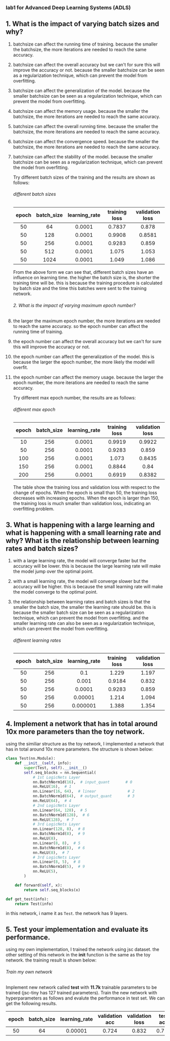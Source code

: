### lab1 for Advanced Deep Learning Systems (ADLS)

## 1. What is the impact of varying batch sizes and why?
1. batchsize can affect the running time of training. because the smaller the batchsize, the more iterations are needed to reach the same accuracy.

2. batchsize can affect the overall accuracy but we can't for sure this will improve the accuracy or not. because the smaller batchsize can be seen as a regularization technique, which can prevent the model from overfitting.

3. batchsize can affect the generalization of the model. because the smaller batchsize can be seen as a regularization technique, which can prevent the model from overfitting.

4. batchsize can affect the memory usage. because the smaller the batchsize, the more iterations are needed to reach the same accuracy.

5. batchsize can affect the overall running time. because the smaller the batchsize, the more iterations are needed to reach the same accuracy.

6. batchsize can affect the convergence speed. because the smaller the batchsize, the more iterations are needed to reach the same accuracy.

7. batchsize can affect the stability of the model. because the smaller batchsize can be seen as a regularization technique, which can prevent the model from overfitting.

   Try different batch sizes of the training and the results are shown as follows:

   ###### different batch sizes

   | epoch | batch_size | learning_rate | training loss | validation loss |
   | :---: | :--------: | :-----------: | :-----------: | :-------------: |
   |  50   |     64     |    0.0001     |    0.7837     |      0.878      |
   |  50   |    128     |    0.0001     |    0.9908     |     0.8581      |
   |  50   |    256     |    0.0001     |    0.9283     |      0.859      |
   |  50   |    512     |    0.0001     |     1.075     |      1.053      |
   |  50   |    1024    |    0.0001     |     1.049     |      1.086      |

   From the above form we can see that, different batch sizes have an influence on learning time. the higher the batch size is, the shorter the training time will be. this is because the training procedure is calculated by batch size and the time this batches were sent to the training network.

   ###### 2. What is the impact of varying maximum epoch number?

1. the larger the maximum epoch number, the more iterations are needed to reach the same accuracy. so the epoch number can affect the running time of training.

2. the epoch number can affect the overall accuracy but we can't for sure this will improve the accuracy or not.

3. the epoch number can affect the generalization of the model. this is because the larger the epoch number, the more likely the model will overfit.

4. the epoch number can affect the memory usage. because the larger the epoch number, the more iterations are needed to reach the same accuracy.

   Try different max epoch number, the results are as follows:

   ###### different max epoch

   | epoch | batch_size | learning_rate | training loss | validation loss |
   | :---: | :--------: | :-----------: | :-----------: | :-------------: |
   |  10   |    256     |    0.0001     |    0.9919     |     0.9922      |
   |  50   |    256     |    0.0001     |    0.9283     |      0.859      |
   |  100  |    256     |    0.0001     |     1.073     |     0.8435      |
   |  150  |    256     |    0.0001     |    0.8844     |      0.84       |
   |  200  |    256     |    0.0001     |    0.6919     |     0.8382      |

   The table show the training loss and validation loss with respect to the change of epochs. When the epoch is small than 50, the training loss decreases with increasing epochs. When the epoch is larger than 150, the training loss is much smaller than validation loss, indicating an overfitting problem.

## 3. What is happening with a large learning and what is happening with a small learning rate and why? What is the relationship between learning rates and batch sizes?
1. with a large learning rate, the model will converge faster but the accuracy will be lower. this is because the large learning rate will make the model jump over the optimal point.

2. with a small learning rate, the model will converge slower but the accuracy will be higher. this is because the small learning rate will make the model converge to the optimal point.

3. the relationship between learning rates and batch sizes is that the smaller the batch size, the smaller the learning rate should be. this is because the smaller batch size can be seen as a regularization technique, which can prevent the model from overfitting. and the smaller learning rate can also be seen as a regularization technique, which can prevent the model from overfitting.

   ###### different learning rates

   | epoch | batch_size | learning_rate | training loss | validation loss |
   | :---: | :--------: | :-----------: | :-----------: | :-------------: |
   |  50   |    256     |      0.1      |     1.229     |      1.197      |
   |  50   |    256     |     0.001     |    0.9184     |      0.832      |
   |  50   |    256     |    0.0001     |    0.9283     |      0.859      |
   |  50   |    256     |    0.00001    |     1.214     |      1.094      |
   |  50   |    256     |   0.000001    |     1.388     |      1.354      |

## 4. Implement a network that has in total around 10x more parameters than the toy network.
using the similiar structure as the toy network, I implemented a network that has in total around 10x more parameters. the structure is shown below:
```python
class Test(nn.Module):
    def __init__(self, info):
        super(Test, self).__init__()
        self.seq_blocks = nn.Sequential(
            # 1st LogicNets Layer
            nn.BatchNorm1d(16),  # input_quant       # 0
            nn.ReLU(16),  # 1
            nn.Linear(16, 64),  # linear              # 2
            nn.BatchNorm1d(64),  # output_quant       # 3
            nn.ReLU(64),  # 4
            # 2nd LogicNets Layer
            nn.Linear(64, 128),  # 5
            nn.BatchNorm1d(128),  # 6
            nn.ReLU(128),  # 7
            # 3rd LogicNets Layer
            nn.Linear(128, 8),  # 8
            nn.BatchNorm1d(8),  # 9
            nn.ReLU(8),
            nn.Linear(8, 8),  # 5
            nn.BatchNorm1d(8),  # 6
            nn.ReLU(8),  # 7
            # 3rd LogicNets Layer
            nn.Linear(8, 5),  # 8
            nn.BatchNorm1d(5),  # 9
            nn.ReLU(5),
        )

    def forward(self, x):
        return self.seq_blocks(x)

def get_test(info):
    return Test(info)

```
in this network, i name it as `Test`. the network has 9 layers. 


## 5. Test your implementation and evaluate its performance.

using my own implementation, I trained the network using jsc dataset. the other setting of this network in the __init__ function is the same as the toy network. the training result is shown below:

###### Train my own network

Implement new network called **test** with **11.7k** trainable parameters to be trained (jsc-tiny has 127 trained parameters). Train the new network with hyperparameters as follows and evalute the performance in test set. We can get the following results.

| epoch | batch_size | learning_rate | validation acc | validation loss | test acc | test loss |
| :---: | :--------: | :-----------: | :------------: | :-------------: | :------: | :-------: |
|  50   |     64     |    0.00001    |     0.724      |      0.832      |  0.722   |   0.825   |

